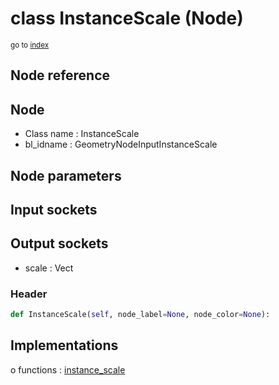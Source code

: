 # class InstanceScale (Node)

<sub>go to [index](/docs/index.md)</sub>

## Node reference

Node
----
 - Class name : InstanceScale
 - bl_idname : GeometryNodeInputInstanceScale

Node parameters
---------------

Input sockets
-------------

Output sockets
--------------
 - scale : Vect

### Header

``` python
def InstanceScale(self, node_label=None, node_color=None):
```

## Implementations

o functions : [instance_scale](#instance_scale)

